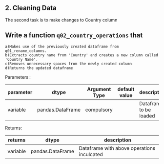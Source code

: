 ## 2. Cleaning Data

The second task is to make changes to Country column

## Write a function `q02_country_operations` that    
   
    a)Makes use of the previously created dataframe from q01_rename_columns.
    b)Extracts country name from 'Country' and creates a new column called 'Country Name'.
    c)Removes unnecessary spaces from the newly created column
    d)Returns the updated dataframe
    
Parameters :

| parameter | dtype          | Argument Type | default value | description                   |
|-----------|----------------|---------------|---------------|-------------------------------|
| variable  |pandas.DataFrame| compulsory    |               | Dataframe to be loaded        |

Returns:

| returns  | dtype            | description                                |
|----------|------------------|--------------------------------------------|
| variable | pandas.DataFrame | Dataframe with above operations inculcated |
